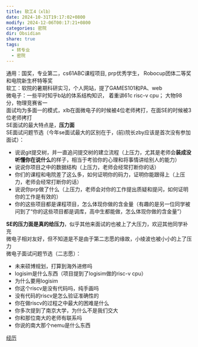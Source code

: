 ```yaml
---
title: 软工4（xlb）
date: 2024-10-31T19:17:02+0800
modify: 2024-12-06T00:17:21+0800
categories: 密院
dir: Obsidian
share: true
tags:
  - 转专业
  - 密院
---
```


通用：国奖，专业第二，cs61ABC课程项目, prp优秀学生， Robocup团体二等奖和电院新生杯特等奖  
软工：软院的暑期科研实习，个人网站，提了GAMES101和PA、web  
微电子：一些平时知乎b站的体系结构知识， 着重讲61c risc-v cpu； 大物98分，物理竞赛省一  
面试均为多面一的模式，xlb在面微电子的时候被4位老师拷打，在面SE的时候被3位老师拷打  
SE面试的最大特点是，**压力面**  
SE面试问题节选（今年se面试最大的区别在于，(前)院长zby应该是首次没有参加面试）：

- 说说git提交树，并一直追问提交树的建立流程（上压力，尤其是老师会**装成没听懂你在说什么**的样子，相当于考验你的心理和将事情讲给别人的能力）
- 说说你项目之中的数据结构（上压力，老师会经常打断你的话）
- 你们的课程和电院差了这么多，如何证明你的码力，证明你能跟得上（上压力，老师会经常打断你的话）
- 说说你prp做了什么（上压力，老师会对你的工作提出质疑和提问，如何证明你的工作是有效的）
- 你的这些项目都是课程项目，怎么体现你做的含金量（有趣的是另一位同学被问到了“你的这些项目都是调库，高中生都能做，怎么体现你做的含金量”）

**SE的压力面是真的给压力**，似乎其他来面试的也被上了大压力，欢迎其他同学补充  
微电子相对友好，但不知道是不是由于第二志愿的缘故，小绫波也被小小的上了压力  
微电子面试问题节选（二志愿）：

- 未来硕博规划，打算到海外进修吗
- logisim是什么东西（项目提到了logisim做的risc-v cpu）
- 为什么要用logisim
- 你这个riscv是没有代码吗，纯手画吗
- 没有代码的riscv是怎么验证准确性的
- 你在做riscv的过程之中最大的困难是什么
- 你多次提到了南京大学，为什么不是我们交大
- 你和那位南大的老师有联系吗
- 你说的南大那个nemu是什么东西

[经历](https://shuiyuan.sjtu.edu.cn/t/topic/214371/34)